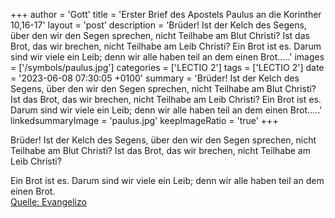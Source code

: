 +++
author = 'Gott'
title = 'Erster Brief des Apostels Paulus an die Korinther 10,16-17'
layout = 'post'
description = 'Brüder! Ist der Kelch des Segens, über den wir den Segen sprechen, nicht Teilhabe am Blut Christi? Ist das Brot, das wir brechen, nicht Teilhabe am Leib Christi? Ein Brot ist es. Darum sind wir viele ein Leib; denn wir alle haben teil an dem einen Brot.....'
images = ['/symbols/paulus.jpg']
categories = ['LECTIO 2']
tags = ['LECTIO 2']
date = '2023-06-08 07:30:05 +0100'
summary = 'Brüder! Ist der Kelch des Segens, über den wir den Segen sprechen, nicht Teilhabe am Blut Christi? Ist das Brot, das wir brechen, nicht Teilhabe am Leib Christi? Ein Brot ist es. Darum sind wir viele ein Leib; denn wir alle haben teil an dem einen Brot.....'
linkedsummaryImage = 'paulus.jpg'
keepImageRatio = 'true'
+++
<!--more-->Brüder! Ist der Kelch des Segens, über den wir den Segen sprechen, nicht Teilhabe am Blut Christi? Ist das Brot, das wir brechen, nicht Teilhabe am Leib Christi?
Ein Brot ist es. Darum sind wir viele ein Leib; denn wir alle haben teil an dem einen Brot.<br> [Quelle: Evangelizo](https://evangeliumtagfuertag.org/DE/gospel)